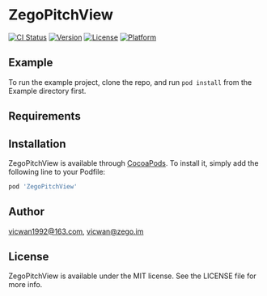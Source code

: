 # ZegoPitchView

[![CI Status](https://img.shields.io/travis/vicwan1992@163.com/ZegoPitchView.svg?style=flat)](https://travis-ci.org/vicwan1992@163.com/ZegoPitchView)
[![Version](https://img.shields.io/cocoapods/v/ZegoPitchView.svg?style=flat)](https://cocoapods.org/pods/ZegoPitchView)
[![License](https://img.shields.io/cocoapods/l/ZegoPitchView.svg?style=flat)](https://cocoapods.org/pods/ZegoPitchView)
[![Platform](https://img.shields.io/cocoapods/p/ZegoPitchView.svg?style=flat)](https://cocoapods.org/pods/ZegoPitchView)

## Example

To run the example project, clone the repo, and run `pod install` from the Example directory first.

## Requirements

## Installation

ZegoPitchView is available through [CocoaPods](https://cocoapods.org). To install
it, simply add the following line to your Podfile:

```ruby
pod 'ZegoPitchView'
```

## Author

vicwan1992@163.com, vicwan@zego.im

## License

ZegoPitchView is available under the MIT license. See the LICENSE file for more info.

